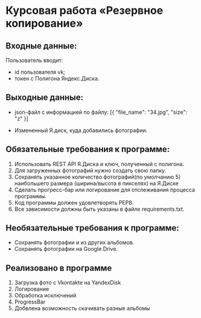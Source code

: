 # Курсовая работа «Резервное копирование»

## Входные данные:
Пользователь вводит:

- id пользователя vk;
- токен с Полигона Яндекс.Диска.

## Выходные данные:
- json-файл с информацией по файлу:
        [{
        "file_name": "34.jpg",
        "size": "z"
        }]

- Измененный Я.диск, куда добавились фотографии.​​
  
## Обязательные требования к программе:
1. Использовать REST API Я.Диска и ключ, полученный с полигона.
2. Для загруженных фотографий нужно создать свою папку.
3. Сохранять указанное количество фотографий(по умолчанию 5) наибольшего размера (ширина/высота в пикселях) на Я.Диске
4. Сделать прогресс-бар или логирование для отслеживания процесса программы.
5. Код программы должен удовлетворять PEP8.
6. Все зависимости должны быть указаны в файле requiremеnts.txt.​
   
## Необязательные требования к программе:
- Сохранять фотографии и из других альбомов.
- Сохранять фотографии на Google.Drive.

## Реализовано в программе
1. Загрузка фото с Vkontakte на YandexDisk
2. Логирование
3. Обработка исключений
4. ProgressBar
5. Добвлена возможность скачивать разные альбомы
